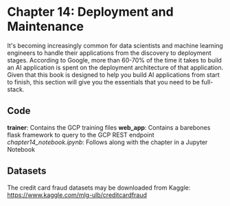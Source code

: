# Chapter 14: Deployment and Maintenance 

It's becoming increasingly common for data scientists and machine learning engineers to handle their applications from the discovery to deployment stages. According to Google, more than 60-70% of the time it takes to build an AI application is spent on the deployment architecture of that application. Given that this book is designed to help you build AI applications from start to finish, this section will give you the essentials that you need to be full-stack. 

## Code

**trainer**: Contains the GCP training files
**web_app**: Contains a barebones flask framework to query to the GCP REST endpoint
*chapter14_notebook.ipynb*: Follows along with the chapter in a Jupyter Notebook

## Datasets

The credit card fraud datasets may be downloaded from Kaggle: https://www.kaggle.com/mlg-ulb/creditcardfraud
